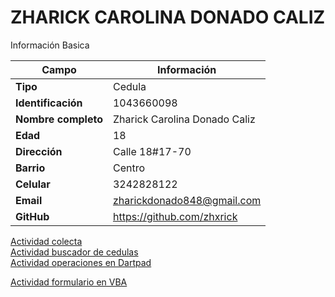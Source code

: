 # ZHARICK CAROLINA DONADO CALIZ
Información Basica

| Campo | Información |
| --- | --- |
| **Tipo** | Cedula |
| **Identificación** | 1043660098 |
| **Nombre completo** | Zharick Carolina Donado Caliz |
| **Edad** | 18 |
| **Dirección** | Calle 18#17-70 |
| **Barrio** | Centro |
| **Celular** | 3242828122 |
| **Email** | zharickdonado848@gmail.com |
| **GitHub** | https://github.com/zhxrick |


[Actividad colecta](ejercicio.md)  
[Actividad buscador de cedulas](buscarcedulas.md)  
[Actividad operaciones en Dartpad](operaciones.md)

[Actividad formulario en VBA](Ejercicio_formulario.md)
